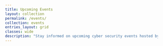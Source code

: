 ```yaml
---
title: Upcoming Events
layout: collection
permalink: /events/
collection: events
entries_layout: grid
classes: wide
description: "Stay informed on upcoming cyber security events hosted by Seguri. Get insights, network with industry professionals, and stay ahead in cyber defense."
---
```

